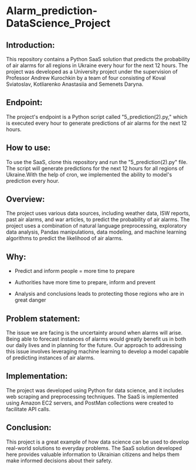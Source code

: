 # Alarm_prediction-DataScience_Project
 
## Introduction:
This repository contains a Python SaaS solution that predicts the probability of air alarms for all regions in Ukraine every hour for the next 12 hours. The project was developed as a University project under the supervision of Professor Andrew Kurochkin by a team of four consisting of Koval Sviatoslav, Kotliarenko Anastasiia and Semenets Daryna. 

## Endpoint:
The project's endpoint is a Python script called "5_prediction(2).py," which is executed every hour to generate predictions of air alarms for the next 12 hours.

## How to use:
To use the SaaS, clone this repository and run the "5_prediction(2).py" file. The script will generate predictions for the next 12 hours for all regions of Ukraine.With the help of cron, we implemented the ability to model's prediction every hour.


## Overview:
The project uses various data sources, including weather data, ISW reports, past air alarms, and war articles, to predict the probability of air alarms. The project uses a combination of natural language preprocessing, exploratory data analysis, Pandas manipulations, data modeling, and machine learning algorithms to predict the likelihood of air alarms.


## Why:
- Predict and inform people = more time to prepare​

- Authorities have more time to prepare, inform and prevent ​

- Analysis and conclusions leads to protecting those regions who are in great danger​


## Problem statement:
The issue we are facing is the uncertainty around when alarms will arise. Being able to forecast instances of alarms would greatly benefit us in both our daily lives and in planning for the future. Our approach to addressing this issue involves leveraging machine learning to develop a model capable of predicting instances of air alarms.​

## Implementation:
The project was developed using Python for data science, and it includes web scraping and preprocessing techniques. The SaaS is implemented using Amazon EC2 servers, and PostMan collections were created to facilitate API calls.

## Conclusion:
This project is a great example of how data science can be used to develop real-world solutions to everyday problems. The SaaS solution developed here provides valuable information to Ukrainian citizens and helps them make informed decisions about their safety.
